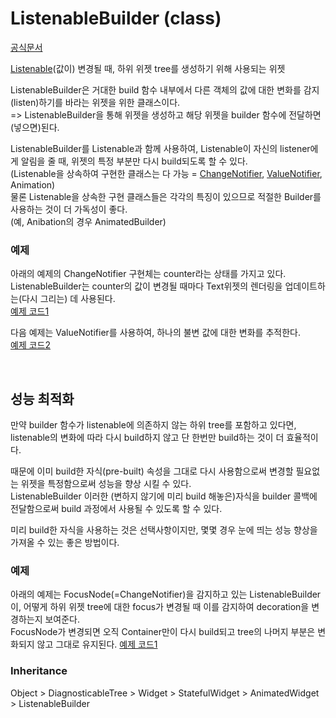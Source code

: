 # ListenableBuilder (class)
[공식문서](https://api.flutter.dev/flutter/widgets/ListenableBuilder-class.html)

[Listenable](/Api%20Flutter/Listenable.md)(값이) 변경될 때, 하위 위젯 tree를 생성하기 위해 사용되는 위젯

ListenableBuilder은 거대한 build 함수 내부에서 다른 객체의 값에 대한 변화를 감지(listen)하기를 바라는 위젯을 위한 클래스이다.  
=> ListenableBuilder을 통해 위젯을 생성하고 해당 위젯을 builder 함수에 전달하면(넣으면)된다.

ListenableBuilder를 Listenable과 함께 사용하여, Listenable이 자신의 listener에게 알림을 줄 때, 위젯의 특정 부분만 다시 build되도록 할 수 있다.  
(Listenable을 상속하여 구현한 클래스는 다 가능 = [ChangeNotifier](/Api%20Flutter/ChangeNotifier.md), [ValueNotifier](/Api%20Flutter/ValueNotifier.md), Animation)  
물론 Listenable을 상속한 구현 클래스들은 각각의 특징이 있으므로 적절한 Builder를 사용하는 것이 더 가독성이 좋다.  
(예, Anibation의 경우 AnimatedBuilder)

### 예제

아래의 예제의 ChangeNotifier 구현체는 counter라는 상태를 가지고 있다. ListenableBuilder는 counter의 값이 변경될 때마다 Text위젯의 렌더링을 업데이트하는(다시 그리는) 데 사용된다.  
[예제 코드1](https://api.flutter.dev/flutter/widgets/ListenableBuilder-class.html#widgets.ListenableBuilder.1)

다음 예제는 ValueNotifier를 사용하여, 하나의 불변 값에 대한 변화를 추적한다.  
[예제 코드2](https://api.flutter.dev/flutter/widgets/ListenableBuilder-class.html#widgets.ListenableBuilder.2)

<br>

## 성능 최적화

만약 builder 함수가 listenable에 의존하지 않는 하위 tree를 포함하고 있다면, listenable의 변화에 따라 다시 build하지 않고 단 한번만 build하는 것이 더 효율적이다.

때문에 이미 build한 자식(pre-built) 속성을 그대로 다시 사용함으로써 변경할 필요없는 위젯을 특정함으로써 성능을 향상 시킬 수 있다.  
ListenableBuilder 이러한 (변하지 않기에 미리 build 해놓은)자식을 builder 콜백에 전달함으로써 build 과정에서 사용될 수 있도록 할 수 있다.

미리 build한 자식을 사용하는 것은 선택사항이지만, 몇몇 경우 눈에 띄는 성능 향상을 가져올 수 있는 좋은 방법이다.

### 예제

아래의 예제는 FocusNode(=ChangeNotifier)을 감지하고 있는 ListenableBuilder이, 어떻게 하위 위젯 tree에 대한 focus가 변경될 때 이를 감지하여 decoration을 변경하는지 보여준다.  
FocusNode가 변경되면 오직 Container만이 다시 build되고 tree의 나머지 부분은 변화되지 않고 그대로 유지된다.
[예제 코드1](https://api.flutter.dev/flutter/widgets/ListenableBuilder-class.html#widgets.ListenableBuilder.3)

### Inheritance
Object > DiagnosticableTree > Widget > StatefulWidget > AnimatedWidget > ListenableBuilder